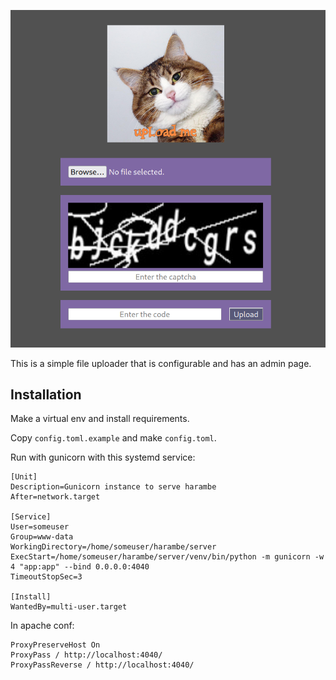 ![](screenshot.png)

This is a simple file uploader that is configurable and has an admin page.

## Installation

Make a virtual env and install requirements.

Copy `config.toml.example` and make `config.toml`.

Run with gunicorn with this systemd service:

```
[Unit]
Description=Gunicorn instance to serve harambe
After=network.target

[Service]
User=someuser
Group=www-data
WorkingDirectory=/home/someuser/harambe/server
ExecStart=/home/someuser/harambe/server/venv/bin/python -m gunicorn -w 4 "app:app" --bind 0.0.0.0:4040
TimeoutStopSec=3

[Install]
WantedBy=multi-user.target
```

In apache conf:

```
ProxyPreserveHost On
ProxyPass / http://localhost:4040/
ProxyPassReverse / http://localhost:4040/
```